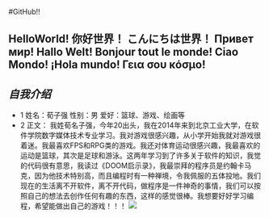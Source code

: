 #GitHub!!
## HelloWorld! 你好世界！ こんにちは世界！ Привет  мир! Hallo Welt! Bonjour tout le monde! Ciao Mondo! ¡Hola mundo! Γεια σου κόσμο!
## *自我介绍*
* 1 姓名：荀子强
    性别：男 
    爱好：篮球、游戏、绘画等
* 2 正文：
    我姓荀名子强，今年20出头，我在2014年来到北京工业大学，在软件学院数字媒体技术专业学习。我对游戏很感兴趣，从小学开始我就对游戏很着迷。我最喜欢FPS和RPG类的游戏。我还对体育运动很感兴趣，我最喜欢的运动是篮球，其次是足球和游泳。这两年学习到了许多关于软件的知识，我觉的代码很有意思，我读过《DOOM启示录》，我最崇拜的程序员是约翰卡马克，因为他技术特别高，而且编程时有一种禅境，令我佩服的五体投地。我们现在的生活离不开软件，离不开代码，做程序是一件神奇的事情，我们可以按照自己的想法去创作任何有趣的东西，这样的感觉很棒。我想要好好学习编程，希望能做出自己的游戏！！！
![](http://img1.cache.netease.com/catchpic/3/34/3482CB04ECA0C02A1140052087FBA9CB.jpg)
